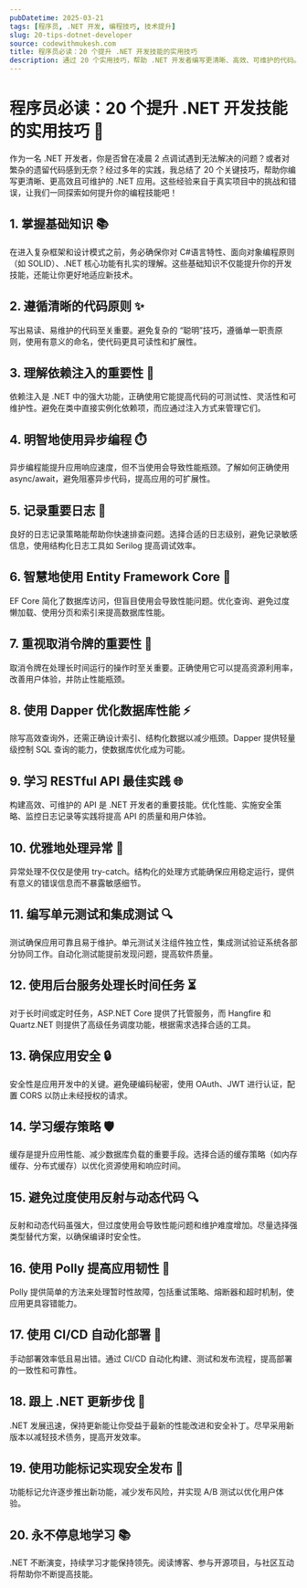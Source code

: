 ```yaml
---
pubDatetime: 2025-03-21
tags: [程序员, .NET 开发, 编程技巧, 技术提升]
slug: 20-tips-dotnet-developer
source: codewithmukesh.com
title: 程序员必读：20 个提升 .NET 开发技能的实用技巧
description: 通过 20 个实用技巧，帮助 .NET 开发者编写更清晰、高效、可维护的代码。这些技巧涵盖基础知识、代码优化、性能提升、安全性保障、测试策略以及部署自动化等多个方面。
---
```


# 程序员必读：20 个提升 .NET 开发技能的实用技巧 🚀

作为一名 .NET 开发者，你是否曾在凌晨 2 点调试遇到无法解决的问题？或者对繁杂的遗留代码感到无奈？经过多年的实践，我总结了 20 个关键技巧，帮助你编写更清晰、更高效且可维护的 .NET 应用。这些经验来自于真实项目中的挑战和错误，让我们一同探索如何提升你的编程技能吧！

## 1. 掌握基础知识 📚

在进入复杂框架和设计模式之前，务必确保你对 C#语言特性、面向对象编程原则（如 SOLID）、.NET 核心功能有扎实的理解。这些基础知识不仅能提升你的开发技能，还能让你更好地适应新技术。

## 2. 遵循清晰的代码原则 ✨

写出易读、易维护的代码至关重要。避免复杂的 “聪明”技巧，遵循单一职责原则，使用有意义的命名，使代码更具可读性和扩展性。

## 3. 理解依赖注入的重要性 🔗

依赖注入是 .NET 中的强大功能，正确使用它能提高代码的可测试性、灵活性和可维护性。避免在类中直接实例化依赖项，而应通过注入方式来管理它们。

## 4. 明智地使用异步编程 ⏱️

异步编程能提升应用响应速度，但不当使用会导致性能瓶颈。了解如何正确使用 async/await，避免阻塞异步代码，提高应用的可扩展性。

## 5. 记录重要日志 📝

良好的日志记录策略能帮助你快速排查问题。选择合适的日志级别，避免记录敏感信息，使用结构化日志工具如 Serilog 提高调试效率。

## 6. 智慧地使用 Entity Framework Core 💾

EF Core 简化了数据库访问，但盲目使用会导致性能问题。优化查询、避免过度懒加载、使用分页和索引来提高数据库性能。

## 7. 重视取消令牌的重要性 🔄

取消令牌在处理长时间运行的操作时至关重要。正确使用它可以提高资源利用率，改善用户体验，并防止性能瓶颈。

## 8. 使用 Dapper 优化数据库性能 ⚡

除写高效查询外，还需正确设计索引、结构化数据以减少瓶颈。Dapper 提供轻量级控制 SQL 查询的能力，使数据库优化成为可能。

## 9. 学习 RESTful API 最佳实践 🌐

构建高效、可维护的 API 是 .NET 开发者的重要技能。优化性能、实施安全策略、监控日志记录等实践将提高 API 的质量和用户体验。

## 10. 优雅地处理异常 🚫

异常处理不仅仅是使用 try-catch。结构化的处理方式能确保应用稳定运行，提供有意义的错误信息而不暴露敏感细节。

## 11. 编写单元测试和集成测试 🔍

测试确保应用可靠且易于维护。单元测试关注组件独立性，集成测试验证系统各部分协同工作。自动化测试能提前发现问题，提高软件质量。

## 12. 使用后台服务处理长时间任务 ⏳

对于长时间或定时任务，ASP.NET Core 提供了托管服务，而 Hangfire 和 Quartz.NET 则提供了高级任务调度功能，根据需求选择合适的工具。

## 13. 确保应用安全 🔒

安全性是应用开发中的关键。避免硬编码秘密，使用 OAuth、JWT 进行认证，配置 CORS 以防止未经授权的请求。

## 14. 学习缓存策略 🛡️

缓存是提升应用性能、减少数据库负载的重要手段。选择合适的缓存策略（如内存缓存、分布式缓存）以优化资源使用和响应时间。

## 15. 避免过度使用反射与动态代码 🔍

反射和动态代码虽强大，但过度使用会导致性能问题和维护难度增加。尽量选择强类型替代方案，以确保编译时安全性。

## 16. 使用 Polly 提高应用韧性 🔄

Polly 提供简单的方法来处理暂时性故障，包括重试策略、熔断器和超时机制，使应用更具容错能力。

## 17. 使用 CI/CD 自动化部署 🚀

手动部署效率低且易出错。通过 CI/CD 自动化构建、测试和发布流程，提高部署的一致性和可靠性。

## 18. 跟上 .NET 更新步伐 🔄

.NET 发展迅速，保持更新能让你受益于最新的性能改进和安全补丁。尽早采用新版本以减轻技术债务，提高开发效率。

## 19. 使用功能标记实现安全发布 🚥

功能标记允许逐步推出新功能，减少发布风险，并实现 A/B 测试以优化用户体验。

## 20. 永不停息地学习 📚

.NET 不断演变，持续学习才能保持领先。阅读博客、参与开源项目，与社区互动将帮助你不断提高技能。
